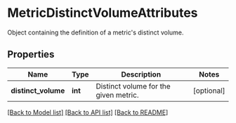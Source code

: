 # MetricDistinctVolumeAttributes

Object containing the definition of a metric's distinct volume.
## Properties
Name | Type | Description | Notes
------------ | ------------- | ------------- | -------------
**distinct_volume** | **int** | Distinct volume for the given metric. | [optional] 

[[Back to Model list]](README.md#documentation-for-models) [[Back to API list]](README.md#documentation-for-api-endpoints) [[Back to README]](README.md)


